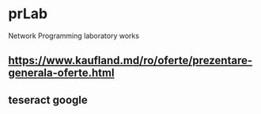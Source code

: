 # prLab
Network Programming laboratory works

## https://www.kaufland.md/ro/oferte/prezentare-generala-oferte.html
## teseract google 